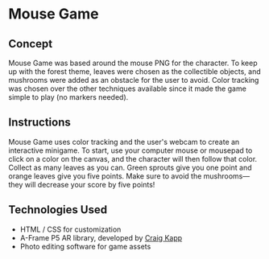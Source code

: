 # Mouse Game

## Concept
Mouse Game was based around the mouse PNG for the character. To keep up with the forest theme,
            leaves were chosen as the collectible objects, and mushrooms were added as an obstacle for the user to
            avoid. Color tracking was chosen over the other techniques available since it made the game simple to play
            (no markers needed).

## Instructions
Mouse Game uses color tracking and the user's webcam to create an interactive minigame. To start, use your computer mouse or mousepad to click on a color on the canvas, and the character will then follow that color. Collect as many leaves as you can. Green sprouts give you one point and orange leaves give you five points. Make sure to avoid the mushrooms—they will decrease your score by five points!

## Technologies Used
- HTML / CSS for customization
- A-Frame P5 AR library, developed by [Craig Kapp](https://cims.nyu.edu/~kapp/aframep5-ar/)
- Photo editing software for game assets